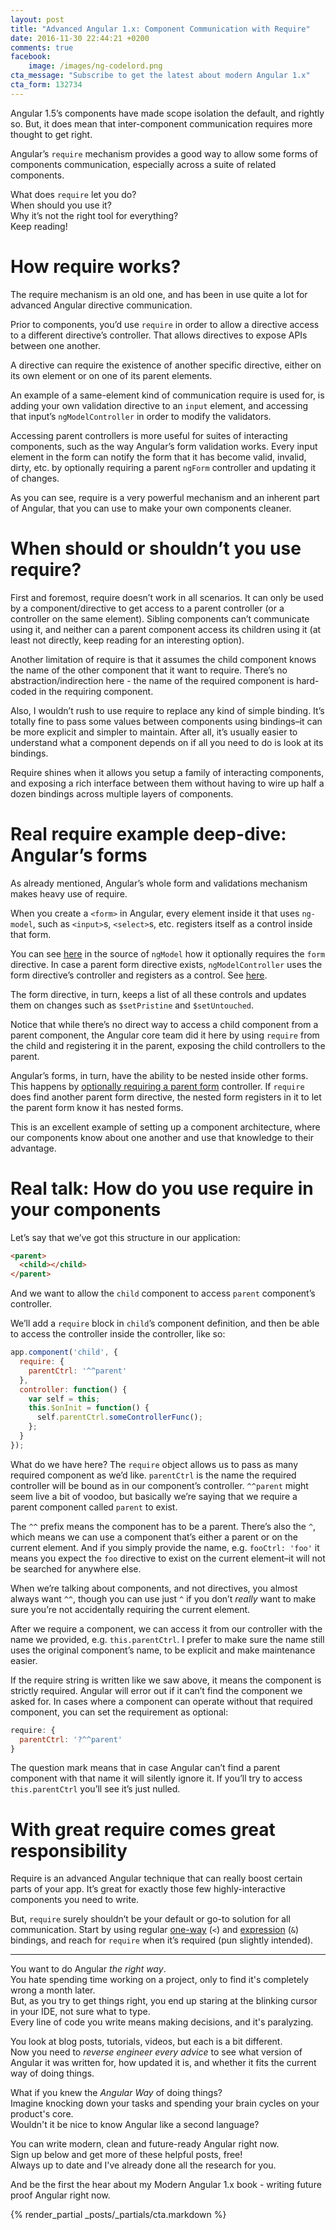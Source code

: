 ```yaml
---
layout: post
title: "Advanced Angular 1.x: Component Communication with Require"
date: 2016-11-30 22:44:21 +0200
comments: true
facebook:
    image: /images/ng-codelord.png
cta_message: "Subscribe to get the latest about modern Angular 1.x"
cta_form: 132734
---
```


Angular 1.5’s components have made scope isolation the default, and rightly so.
But, it does mean that inter-component communication requires more thought to get right.

Angular’s `require` mechanism provides a good way to allow some forms of components communication, especially across a suite of related components.

What does `require` let you do?  
When should you use it?  
Why it’s not the right tool for everything?  
Keep reading!

# How require works?

The require mechanism is an old one, and has been in use quite a lot for advanced Angular directive communication.

Prior to components, you’d use `require` in order to allow a directive access to a different directive’s controller.
That allows directives to expose APIs between one another.

A directive can require the existence of another specific directive, either on its own element or on one of its parent elements.

An example of a same-element kind of communication require is used for, is adding your own validation directive to an `input` element, and accessing that input’s `ngModelController` in order to modify the validators.

Accessing parent controllers is more useful for suites of interacting components, such as the way Angular’s form validation works.
Every input element in the form can notify the form that it has become valid, invalid, dirty, etc. by optionally requiring a parent `ngForm` controller and updating it of changes.

As you can see, require is a very powerful mechanism and an inherent part of Angular, that you can use to make your own components cleaner.

# When should or shouldn’t you use require?

First and foremost, require doesn’t work in all scenarios.
It can only be used by a component/directive to get access to a parent controller (or a controller on the same element).
Sibling components can’t communicate using it, and neither can a parent component access its children using it (at least not directly, keep reading for an interesting option).

Another limitation of require is that it assumes the child component knows the name of the other component that it want to require.
There’s no abstraction/indirection here - the name of the required component is hard-coded in the requiring component.

Also, I wouldn’t rush to use require to replace any kind of simple binding.
It’s totally fine to pass some values between components using bindings–it can be more explicit and simpler to maintain.
After all, it’s usually easier to understand what a component depends on if all you need to do is look at its bindings.

Require shines when it allows you setup a family of interacting components, and exposing a rich interface between them without having to wire up half a dozen bindings across multiple layers of components.

# Real require example deep-dive: Angular’s forms

As already mentioned, Angular’s whole form and validations mechanism makes heavy use of require.

When you create a `<form>` in Angular, every element inside it that uses `ng-model`, such as `<input>`s, `<select>`s, etc. registers itself as a control inside that form.

You can see [here](https://github.com/angular/angular.js/blob/789790feee4d6c5b1f5d5b18ecb0ccf6edd36fb3/src/ng/directive/ngModel.js#L1101) in the source of `ngModel` how it optionally requires the `form` directive.
In case a parent form directive exists, `ngModelController` uses the form directive’s controller and registers as a control.
See [here](https://github.com/angular/angular.js/blob/789790feee4d6c5b1f5d5b18ecb0ccf6edd36fb3/src/ng/directive/ngModel.js#L1124).

The form directive, in turn, keeps a list of all these controls and updates them on changes such as `$setPristine` and `$setUntouched`.

Notice that while there’s no direct way to access a child component from a parent component, the Angular core team did it here by using `require` from the child and registering it in the parent, exposing the child controllers to the parent.

Angular’s forms, in turn, have the ability to be nested inside other forms.
This happens by [optionally requiring a parent form](https://github.com/angular/angular.js/blob/789790feee4d6c5b1f5d5b18ecb0ccf6edd36fb3/src/ng/directive/form.js#L480) controller.
If `require` does find another parent form directive, the nested form registers in it to let the parent form know it has nested forms.

This is an excellent example of setting up a component architecture, where our components know about one another and use that knowledge to their advantage.

# Real talk: How do you use require in your components

Let’s say that we’ve got this structure in our application:

```html
<parent>
  <child></child>
</parent>
```

And we want to allow the `child` component to access `parent` component’s controller.

We’ll add a `require` block in `child`’s component definition, and then be able to access the controller inside the controller, like so:

```javascript
app.component('child', {
  require: {
    parentCtrl: '^^parent'
  },
  controller: function() {
    var self = this;
    this.$onInit = function() {
      self.parentCtrl.someControllerFunc();
    };
  }
});
```

What do we have here?
The `require` object allows us to pass as many required component as we’d like.
`parentCtrl` is the name the required controller will be bound as in our component’s controller.
`^^parent` might seem live a bit of voodoo, but basically we’re saying that we require a parent component called `parent` to exist.

The `^^` prefix means the component has to be a parent.
There’s also the `^`, which means we can use a component that’s either a parent or on the current element.
And if you simply provide the name, e.g. `fooCtrl: 'foo'` it means you expect the `foo` directive to exist on the current element–it will not be searched for anywhere else.

When we’re talking about components, and not directives, you almost always want `^^`, though you can use just `^` if you don’t *really* want to make sure you’re not accidentally requiring the current element.

After we require a component, we can access it from our controller with the name we provided, e.g. `this.parentCtrl`.
I prefer to make sure the name still uses the original component’s name, to be explicit and make maintenance easier.

If the require string is written like we saw above, it means the component is strictly required.
Angular will error out if it can’t find the component we asked for.
In cases where a component can operate without that required component, you can set the requirement as optional:

```javascript
require: {
  parentCtrl: '?^^parent'
}
```

The question mark means that in case Angular can’t find a parent component with that name it will silently ignore it.
If you’ll try to access `this.parentCtrl` you’ll see it’s just nulled.

# With great require comes great responsibility

Require is an advanced Angular technique that can really boost certain parts of your app.
It’s great for exactly those few highly-interactive components you need to write.

But, `require` surely shouldn’t be your default or go-to solution for all communication.
Start by using regular [one-way](http://www.codelord.net/2016/05/19/understanding-angulars-one-way-binding/) (`<`) and [expression](http://www.codelord.net/2016/05/13/understanding-angulars-and-binding/) (`&`) bindings, and reach for `require` when it’s required (pun slightly intended).

<hr>

You want to do Angular *the right way*.  
You hate spending time working on a project, only to find it's completely wrong a month later.  
But, as you try to get things right, you end up staring at the blinking cursor in your IDE, not sure what to type.  
Every line of code you write means making decisions, and it's paralyzing.  

You look at blog posts, tutorials, videos, but each is a bit different.  
Now you need to *reverse engineer every advice* to see what version of Angular it was written for, how updated it is, and whether it fits the current way of doing things.

What if you knew the *Angular Way* of doing things?  
Imagine knocking down your tasks and spending your brain cycles on your product's core.  
Wouldn't it be nice to know Angular like a second language?

You can write modern, clean and future-ready Angular right now.  
Sign up below and get more of these helpful posts, free!  
Always up to date and I've already done all the research for you.

And be the first the hear about my Modern Angular 1.x book - writing future proof Angular right now.

{% render_partial _posts/_partials/cta.markdown %}
